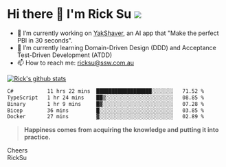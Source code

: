 # Hi there 👋 I'm Rick Su ![](https://komarev.com/ghpvc/?username=ricksu978)
<!--
**ricksu978/ricksu978** is a ✨ _special_ ✨ repository because its `README.md` (this file) appears on your GitHub profile.

Here are some ideas to get you started:
-->
- 🔭 I’m currently working on [YakShaver](https://yakshaver.ai/), an AI app that "Make the perfect PBI in 30 seconds".
- 🌱 I’m currently learning Domain-Driven Design (DDD) and Acceptance Test-Driven Development (ATDD)
- 📫 How to reach me: ricksu@ssw.com.au
<!--
- 👯 I’m looking to collaborate on ...
- 🤔 I’m looking for help with ...
- 💬 Ask me about ...
-->
<!--
- 😄 Pronouns: ...
- ⚡ Fun fact: ...
-->
[![Rick's github stats](https://github-readme-stats.vercel.app/api?username=ricksu978&theme=dark)](https://github.com/ricksu978/ricksu978)

<!--START_SECTION:waka-->

```txt
C#           11 hrs 22 mins  ██████████████████░░░░░░░   71.52 %
TypeScript   1 hr 24 mins    ██▒░░░░░░░░░░░░░░░░░░░░░░   08.85 %
Binary       1 hr 9 mins     █▓░░░░░░░░░░░░░░░░░░░░░░░   07.28 %
Bicep        36 mins         █░░░░░░░░░░░░░░░░░░░░░░░░   03.85 %
Docker       27 mins         ▓░░░░░░░░░░░░░░░░░░░░░░░░   02.89 %
```

<!--END_SECTION:waka-->

> **Happiness comes from acquiring the knowledge and putting it into practice.**

Cheers  
RickSu 
